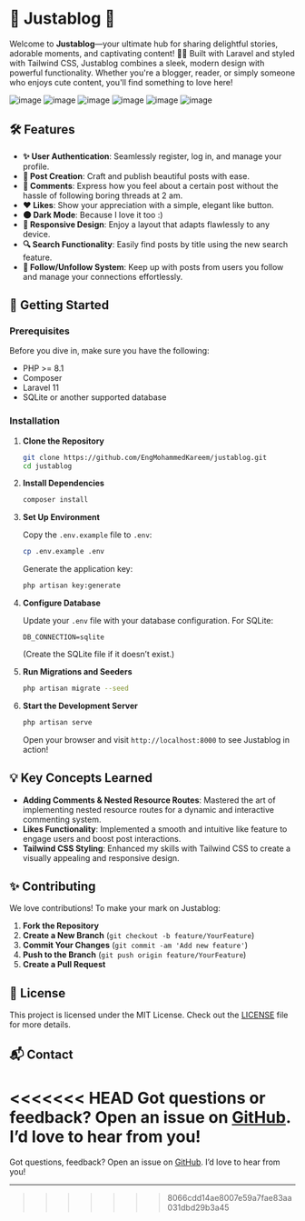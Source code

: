 # 🎉 Justablog 🎉

Welcome to **Justablog**—your ultimate hub for sharing delightful stories, adorable moments, and captivating content! 🚀✨ Built with Laravel and styled with Tailwind CSS, Justablog combines a sleek, modern design with powerful functionality. Whether you're a blogger, reader, or simply someone who enjoys cute content, you'll find something to love here!

![image](https://github.com/user-attachments/assets/1b454853-593a-4e44-9050-30ee97061af3)
![image](https://github.com/user-attachments/assets/13acfaf5-8227-41c4-ab0d-2b2d15f7801e)
![image](https://github.com/user-attachments/assets/48a3948b-dca5-42dd-9eb8-d30da99b8ad9)
![image](https://github.com/user-attachments/assets/914d81a1-e577-4556-8ec9-43b5bb9d350a)
![image](https://github.com/user-attachments/assets/523de7a9-82a6-4e0a-9a39-645558d78306)
![image](https://github.com/user-attachments/assets/c822d76c-b28f-475c-b6ce-69fafee3207e)


## 🛠 Features

-   **✨ User Authentication**: Seamlessly register, log in, and manage your profile.
-   **📝 Post Creation**: Craft and publish beautiful posts with ease.
-   **💬 Comments**: Express how you feel about a certain post without the hassle of following boring threads at 2 am.
-   **❤️ Likes**: Show your appreciation with a simple, elegant like button.
-   **🌑 Dark Mode**: Because I love it too :)
-   **📱 Responsive Design**: Enjoy a layout that adapts flawlessly to any device.
-   **🔍 Search Functionality**: Easily find posts by title using the new search feature.
-   **👥 Follow/Unfollow System**: Keep up with posts from users you follow and manage your connections effortlessly.

## 🚀 Getting Started

### Prerequisites

Before you dive in, make sure you have the following:

-   PHP >= 8.1
-   Composer
-   Laravel 11
-   SQLite or another supported database

### Installation

1. **Clone the Repository**

    ```bash
    git clone https://github.com/EngMohammedKareem/justablog.git
    cd justablog
    ```

2. **Install Dependencies**

    ```bash
    composer install
    ```

3. **Set Up Environment**

    Copy the `.env.example` file to `.env`:

    ```bash
    cp .env.example .env
    ```

    Generate the application key:

    ```bash
    php artisan key:generate
    ```

4. **Configure Database**

    Update your `.env` file with your database configuration. For SQLite:

    ```plaintext
    DB_CONNECTION=sqlite
    ```

    (Create the SQLite file if it doesn’t exist.)

5. **Run Migrations and Seeders**

    ```bash
    php artisan migrate --seed
    ```

6. **Start the Development Server**

    ```bash
    php artisan serve
    ```

    Open your browser and visit `http://localhost:8000` to see Justablog in action!

## 💡 Key Concepts Learned

-   **Adding Comments & Nested Resource Routes**: Mastered the art of implementing nested resource routes for a dynamic and interactive commenting system.
-   **Likes Functionality**: Implemented a smooth and intuitive like feature to engage users and boost post interactions.
-   **Tailwind CSS Styling**: Enhanced my skills with Tailwind CSS to create a visually appealing and responsive design.

## ✨ Contributing

We love contributions! To make your mark on Justablog:

1. **Fork the Repository**
2. **Create a New Branch** (`git checkout -b feature/YourFeature`)
3. **Commit Your Changes** (`git commit -am 'Add new feature'`)
4. **Push to the Branch** (`git push origin feature/YourFeature`)
5. **Create a Pull Request**

## 📜 License

This project is licensed under the MIT License. Check out the [LICENSE](LICENSE) file for more details.

## 📬 Contact

<<<<<<< HEAD
Got questions or feedback? Open an issue on [GitHub](https://github.com/yourusername/justablog/issues). I’d love to hear from you!
=======
Got questions, feedback? Open an issue on [GitHub](https://github.com/yourusername/justablog/issues). I’d love to hear from you!

---
>>>>>>> 8066cdd14ae8007e59a7fae83aa031dbd29b3a45
